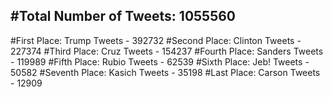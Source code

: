 #Total Number of Tweets: 1055560 
---
#First Place: Trump Tweets - 392732
#Second Place: Clinton Tweets - 227374
#Third Place: Cruz Tweets - 154237
#Fourth Place: Sanders Tweets - 119989
#Fifth Place: Rubio Tweets - 62539
#Sixth Place: Jeb! Tweets - 50582
#Seventh Place: Kasich Tweets - 35198
#Last Place: Carson Tweets - 12909
